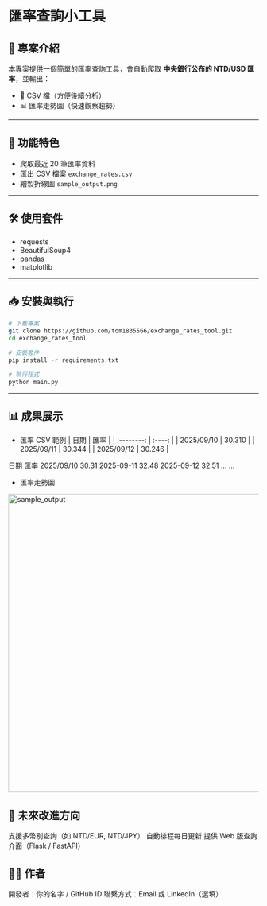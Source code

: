 # 匯率查詢小工具

## 📌 專案介紹
本專案提供一個簡單的匯率查詢工具，會自動爬取 **中央銀行公布的 NTD/USD 匯率**，並輸出：
- 📂 CSV 檔（方便後續分析）
- 📊 匯率走勢圖（快速觀察趨勢）

---

## 🚀 功能特色
- 爬取最近 20 筆匯率資料
- 匯出 CSV 檔案 `exchange_rates.csv`
- 繪製折線圖 `sample_output.png`

---

## 🛠 使用套件
- requests  
- BeautifulSoup4  
- pandas  
- matplotlib  

---

## 📥 安裝與執行
```bash
# 下載專案
git clone https://github.com/tom1835566/exchange_rates_tool.git
cd exchange_rates_tool

# 安裝套件
pip install -r requirements.txt

# 執行程式
python main.py

```
---

## 📊 成果展示
- 匯率 CSV 範例
|    日期    |  匯率  |
| :--------: | :----: |
| 2025/09/10 | 30.310 |
| 2025/09/11 | 30.344 |
| 2025/09/12 | 30.246 |


日期	匯率
2025/09/10	30.31
2025-09-11	32.48
2025-09-12	32.51
...	...

- 匯率走勢圖
<img width="1200" height="600" alt="sample_output" src="https://github.com/user-attachments/assets/75c1999b-950b-4a36-8f9e-5ccad35418fa" />

## 🔮 未來改進方向

支援多幣別查詢（如 NTD/EUR, NTD/JPY）
自動排程每日更新
提供 Web 版查詢介面（Flask / FastAPI）

## 👨‍💻 作者
開發者：你的名字 / GitHub ID
聯繫方式：Email 或 LinkedIn（選填）
